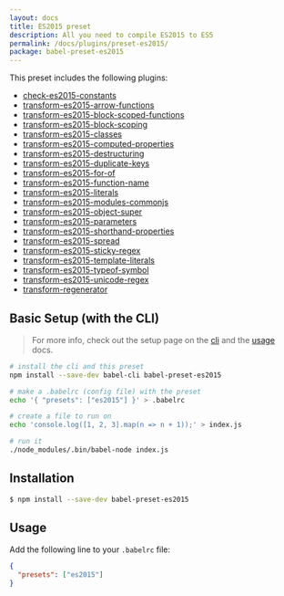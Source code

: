 ```yaml
---
layout: docs
title: ES2015 preset
description: All you need to compile ES2015 to ES5
permalink: /docs/plugins/preset-es2015/
package: babel-preset-es2015
---
```


This preset includes the following plugins:

- [check-es2015-constants](/docs/plugins/check-es2015-constants)
- [transform-es2015-arrow-functions](/docs/plugins/transform-es2015-arrow-functions)
- [transform-es2015-block-scoped-functions](/docs/plugins/transform-es2015-block-scoped-functions)
- [transform-es2015-block-scoping](/docs/plugins/transform-es2015-block-scoping)
- [transform-es2015-classes](/docs/plugins/transform-es2015-classes)
- [transform-es2015-computed-properties](/docs/plugins/transform-es2015-computed-properties)
- [transform-es2015-destructuring](/docs/plugins/transform-es2015-destructuring)
- [transform-es2015-duplicate-keys](/docs/plugins/transform-es2015-duplicate-keys) 
- [transform-es2015-for-of](/docs/plugins/transform-es2015-for-of)
- [transform-es2015-function-name](/docs/plugins/transform-es2015-function-name)
- [transform-es2015-literals](/docs/plugins/transform-es2015-literals)
- [transform-es2015-modules-commonjs](/docs/plugins/transform-es2015-modules-commonjs)
- [transform-es2015-object-super](/docs/plugins/transform-es2015-object-super)
- [transform-es2015-parameters](/docs/plugins/transform-es2015-parameters)
- [transform-es2015-shorthand-properties](/docs/plugins/transform-es2015-shorthand-properties)
- [transform-es2015-spread](/docs/plugins/transform-es2015-spread)
- [transform-es2015-sticky-regex](/docs/plugins/transform-es2015-sticky-regex)
- [transform-es2015-template-literals](/docs/plugins/transform-es2015-template-literals)
- [transform-es2015-typeof-symbol](/docs/plugins/transform-es2015-typeof-symbol)
- [transform-es2015-unicode-regex](/docs/plugins/transform-es2015-unicode-regex)
- [transform-regenerator](/docs/plugins/transform-regenerator)

## Basic Setup (with the CLI)

> For more info, check out the setup page on the [cli](docs/setup) and the [usage](docs/usage/cli/) docs.

```sh
# install the cli and this preset
npm install --save-dev babel-cli babel-preset-es2015

# make a .babelrc (config file) with the preset
echo '{ "presets": ["es2015"] }' > .babelrc

# create a file to run on
echo 'console.log([1, 2, 3].map(n => n + 1));' > index.js

# run it
./node_modules/.bin/babel-node index.js
```

## Installation

```sh
$ npm install --save-dev babel-preset-es2015
```

## Usage

Add the following line to your `.babelrc` file:

```json
{
  "presets": ["es2015"]
}
```


